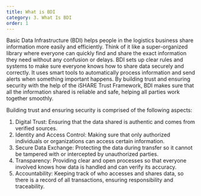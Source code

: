 ```yaml
---
title: What is BDI
category: 3. What Is BDI
order: 1
---
```


Basic Data Infrastructure (BDI) helps people in the logistics business share information more easily and efficiently. Think of it like a super-organized library where everyone can quickly find and share the exact information they need without any confusion or delays. BDI sets up clear rules and systems to make sure everyone knows how to share data securely and correctly. It uses smart tools to automatically process information and send alerts when something important happens. By building trust and ensuring security with the help of the iSHARE Trust Framework, BDI makes sure that all the information shared is reliable and safe, helping all parties work together smoothly.

Building trust and ensuring security is comprised of the following aspects:

1. Digital Trust: Ensuring that the data shared is authentic and comes from verified sources.
1. Identity and Access Control: Making sure that only authorized individuals or organizations can access certain information.
1. Secure Data Exchange: Protecting the data during transfer so it cannot be tampered with or intercepted by unauthorized parties.
1. Transparency: Providing clear and open processes so that everyone involved knows how data is handled and can verify its accuracy.
1. Accountability: Keeping track of who accesses and shares data, so there is a record of all transactions, ensuring responsibility and traceability.
